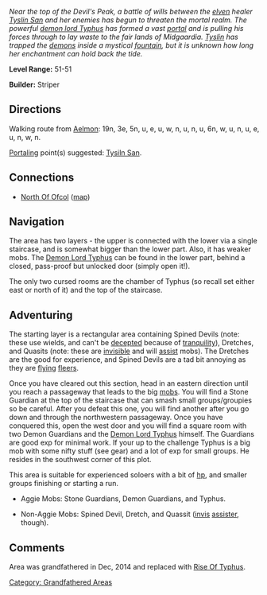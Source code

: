 *Near the top of the Devil's Peak, a battle of wills between the
[elven](Elves.md "wikilink") healer [Tyslin
San](Tysiln_San.md "wikilink") and her enemies has begun to threaten the
mortal realm. The powerful [demon lord
Typhus](Demon_Lord_Typhus.md "wikilink") has formed a vast
[portal](Portals.md "wikilink") and is pulling his forces through to lay
waste to the fair lands of Midgaardia.
[Tyslin](Tysiln_San.md "wikilink") has trapped the
[demons](Demons.md "wikilink") inside a mystical
[fountain](Fountains.md "wikilink"), but it is unknown how long her
enchantment can hold back the tide.*

**Level Range:** 51-51

**Builder:** Striper

## Directions

Walking route from [Aelmon](Aelmon.md "wikilink"): 19n, 3e, 5n, u, e, u,
w, n, u, n, u, 6n, w, u, n, u, e, u, n, w, n.

[Portaling](Portal.md "wikilink") point(s) suggested: [Tysiln
San](Tysiln_San.md "wikilink").

## Connections

-   [North Of Ofcol](:Category:North_Of_Ofcol.md "wikilink")
    ([map](North_Of_Ofcol_Map.md "wikilink"))

## Navigation

The area has two layers - the upper is connected with the lower via a
single staircase, and is somewhat bigger than the lower part. Also, it
has weaker mobs. The [Demon Lord Typhus](Demon_Lord_Typhus "wikilink")
can be found in the lower part, behind a closed, pass-proof but unlocked
door (simply open it!).

The only two cursed rooms are the chamber of Typhus (so recall set
either east or north of it) and the top of the staircase.

## Adventuring

The starting layer is a rectangular area containing Spined Devils (note:
these use wields, and can't be [decepted](Deception.md "wikilink")
because of [tranquility](Racial_Tranquility.md "wikilink")), Dretches,
and Quasits (note: these are [invisible](Invis_Flag.md "wikilink") and
will [assist](Assistive_Mobs.md "wikilink") mobs). The Dretches are the
good for experience, and Spined Devils are a tad bit annoying as they
are [flying](Flying_Flag.md "wikilink")
[fleers](Wimpy_Mobs.md "wikilink").

Once you have cleared out this section, head in an eastern direction
until you reach a passageway that leads to the big
[mobs](:Category:_Mobs.md "wikilink"). You will find a Stone Guardian at
the top of the staircase that can smash small groups/groupies so be
careful. After you defeat this one, you will find another after you go
down and through the northwestern passageway. Once you have conquered
this, open the west door and you will find a square room with two Demon
Guardians and the [Demon Lord Typhus](Demon_Lord_Typhus.md "wikilink")
himself. The Guardians are good exp for minimal work. If your up to the
challenge Typhus is a big mob with some nifty stuff (see gear) and a lot
of exp for small groups. He resides in the southwest corner of this
plot.

This area is suitable for experienced soloers with a bit of
[hp](Hit_Points.md "wikilink"), and smaller groups finishing or starting
a run.

-   Aggie Mobs: Stone Guardians, Demon Guardians, and Typhus.

<!-- -->

-   Non-Aggie Mobs: Spined Devil, Dretch, and Quassit
    ([invis](Invis_Flag.md "wikilink")
    [assister](Assistive_Mobs.md "wikilink"), though).

## Comments

Area was grandfathered in Dec, 2014 and replaced with [Rise Of
Typhus](:Category:Rise_Of_Typhus.md "wikilink").

[Category: Grandfathered
Areas](Category:_Grandfathered_Areas "wikilink")
